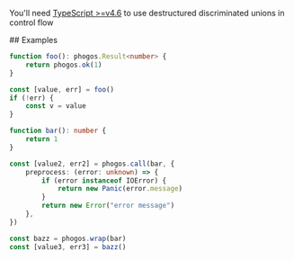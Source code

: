 You'll need
[TypeScript >=v4.6](https://www.typescriptlang.org/docs/handbook/release-notes/typescript-4-6.html#control-flow-analysis-for-destructured-discriminated-unions)
to use destructured discriminated unions in control flow

## Examples

```ts
function foo(): phogos.Result<number> {
	return phogos.ok(1)
}

const [value, err] = foo()
if (!err) {
	const v = value
}

function bar(): number {
	return 1
}

const [value2, err2] = phogos.call(bar, {
	preprocess: (error: unknown) => {
		if (error instanceof IOError) {
			return new Panic(error.message)
		}
		return new Error("error message")
	},
})

const bazz = phogos.wrap(bar)
const [value3, err3] = bazz()
```
